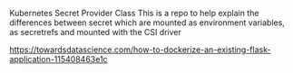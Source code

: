 Kubernetes Secret Provider Class
This is a repo to help explain the differences between secret which are mounted as environment variables, as secretrefs and mounted with the CSI driver


https://towardsdatascience.com/how-to-dockerize-an-existing-flask-application-115408463e1c
